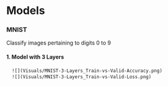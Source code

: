 # Models 

### MNIST
   Classify images pertaining to digits 0 to 9
   #### 1. Model with 3 Layers
      ![](Visuals/MNIST-3-Layers_Train-vs-Valid-Accuracy.png)
      ![](Visuals/MNIST-3-Layers_Train-vs-Valid-Loss.png)
      
